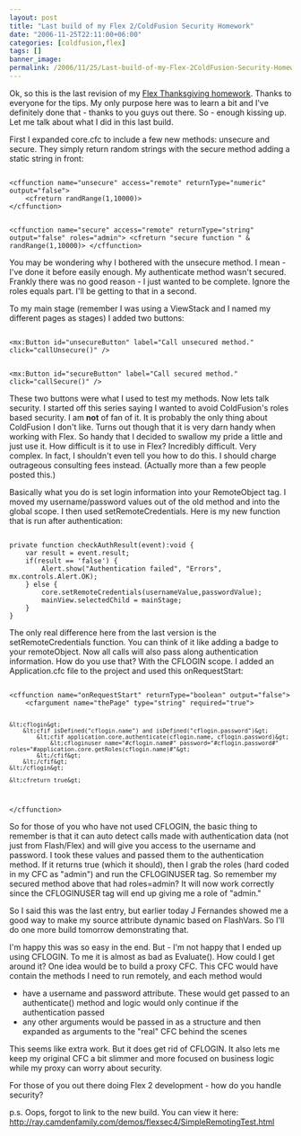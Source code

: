 ```yaml
---
layout: post
title: "Last build of my Flex 2/ColdFusion Security Homework"
date: "2006-11-25T22:11:00+06:00"
categories: [coldfusion,flex]
tags: []
banner_image: 
permalink: /2006/11/25/Last-build-of-my-Flex-2ColdFusion-Security-Homework
---
```


Ok, so this is the last revision of my <a href="http://ray.camdenfamily.com/index.cfm/2006/11/21/My-Thanksgiving-Flex-Homework">Flex Thanksgiving homework</a>. Thanks to everyone for the tips. My only purpose here was to learn a bit and I've definitely done that - thanks to you guys out there. So - enough kissing up. Let me talk about what I did in this last build.

First I expanded core.cfc to include a few new methods: unsecure and secure. They simply return random strings with the secure method adding a static string in front:
<!--more-->
<code>
&lt;cffunction name="unsecure" access="remote" returnType="numeric" output="false"&gt;
	&lt;cfreturn randRange(1,10000)&gt;
&lt;/cffunction&gt;

&lt;cffunction name="secure" access="remote" returnType="string" output="false" roles="admin"&gt;
	&lt;cfreturn "secure function " & randRange(1,10000)&gt;
&lt;/cffunction&gt;
</code>

You may be wondering why I bothered with the unsecure method. I mean - I've done it before easily enough. My authenticate method wasn't secured. Frankly there was no good reason - I just wanted to be complete. Ignore the roles equals part. I'll be getting to that in a second.

To my main stage (remember I was using a ViewStack and I named my different pages as stages) I added two buttons:

<code>
&lt;mx:Button id="unsecureButton" label="Call unsecured method." click="callUnsecure()" /&gt;	

&lt;mx:Button id="secureButton" label="Call secured method." click="callSecure()" /&gt;	
</code>

These two buttons were what I used to test my methods. Now lets talk security. I started off this series saying I wanted to avoid ColdFusion's roles based security. I am <b>not</b> of fan of it. It is probably the only thing about ColdFusion I don't like. Turns out though that it is very darn handy when working with Flex. So handy that I decided to swallow my pride a little and just use it. How difficult is it to use in Flex? Incredibly difficult. Very complex. In fact, I shouldn't even tell you how to do this. I should charge outrageous consulting fees instead. (Actually more than a few people posted this.)

Basically what you do is set login information into your RemoteObject tag. I moved my username/password values out of the old method and into the global scope. I then used setRemoteCredentials. Here is my new function that is run after authentication:

<code>
private function checkAuthResult(event):void {
	var result = event.result;
	if(result == 'false') {
		Alert.show("Authentication failed", "Errors", mx.controls.Alert.OK);				
	} else {
		core.setRemoteCredentials(usernameValue,passwordValue);	
		mainView.selectedChild = mainStage;
	}
}
</code>

The only real difference here from the last version is the setRemoteCredentials function. You can think of it like adding a badge to your remoteObject. Now all calls will also pass along authentication information. How do you use that? With the CFLOGIN scope. I added an Application.cfc file to the project and used this onRequestStart:

<code>
&lt;cffunction name="onRequestStart" returnType="boolean" output="false"&gt;
	&lt;cfargument name="thePage" type="string" required="true"&gt;
	
	&lt;cflogin&gt;
		&lt;cfif isDefined("cflogin.name") and isDefined("cflogin.password")&gt;
			&lt;cfif application.core.authenticate(cflogin.name, cflogin.password)&gt;
				&lt;cfloginuser name="#cflogin.name#" password="#cflogin.password#" roles="#application.core.getRoles(cflogin.name)#"&gt;
			&lt;/cfif&gt;
		&lt;/cfif&gt;
	&lt;/cflogin&gt;
	
	&lt;cfreturn true&gt;
&lt;/cffunction&gt;
</code>

So for those of you who have not used CFLOGIN, the basic thing to remember is that it can auto detect calls made with authentication data (not just from Flash/Flex) and will give you access to the username and password. I took these values and passed them to the authentication method. If it returns true (which it should), then I grab the roles (hard coded in my CFC as "admin") and run the CFLOGINUSER tag. So remember my secured method above that had roles=admin? It will now work correctly since the CFLOGINUSER tag will end up giving me a role of "admin."

So I said this was the last entry, but earlier today J Fernandes showed me a good way to make my source attribute dynamic based on FlashVars. So I'll do one more build tomorrow demonstrating that. 

I'm happy this was so easy in the end. But - I'm not happy that I ended up using CFLOGIN. To me it is almost as bad as Evaluate(). How could I get around it? One idea would be to build a proxy CFC. This CFC would have contain the methods I need to run remotely, and each method would

<ul>
<li>have a username and password attribute. These would get passed to an authenticate() method and logic would only continue if the authentication passed
<li>any other arguments would be passed in as a structure and then expanded as arguments to the "real" CFC behind the scenes
</ul>

This seems like extra work. But it does get rid of CFLOGIN. It also lets me keep my original CFC a bit slimmer and more focused on business logic while my proxy can worry about security. 

For those of you out there doing Flex 2 development - how do you handle security?

p.s. Oops, forgot to link to the new build. You can view it here: <a href="http://ray.camdenfamily.com/demos/flexsec4/SimpleRemotingTest.html">http://ray.camdenfamily.com/demos/flexsec4/SimpleRemotingTest.html</a>